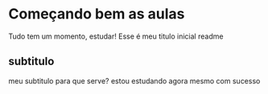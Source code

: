 # Começando bem as aulas

Tudo tem um momento, estudar!
Esse é meu titulo inicial readme

## subtitulo 

meu subtitulo para que serve?
estou estudando agora mesmo com sucesso
